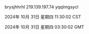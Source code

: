 brysjhhrhl 219.139.197.74 yqqlmgsycl

2024年 10月 31日 星期四 11:30:02 CST

2024年 10月 31日 星期四 03:30:02 GMT
